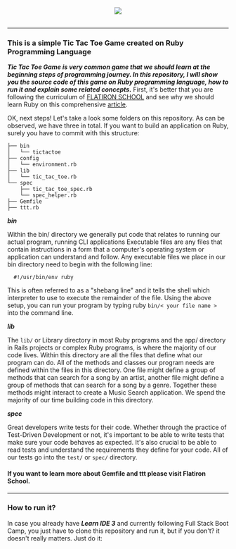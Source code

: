 <div align="center">
<img src="https://www.nascenia.com/wp-content/uploads/2014/05/Ruby-on-Rails-slider1-500x233.gif"><br><br>
</div>

-----------------

### This is a simple Tic Tac Toe Game created on Ruby Programming Language
***Tic Tac Toe Game is very common game that we should learn at the beginning steps of programming journey. In this repository, I will show you the source code of this game on Ruby programming language, how to run it and explain some related concepts.***
First, it's better that you are following the curriculum of [FLATIRON SCHOOL](https://flatironschool.com/) and see why we should learn Ruby on this comprehensive [article](https://medium.com/learn-love-code/why-teach-ruby-bac8416c77ba).

OK, next steps! Let's take a look some folders on this repository.
As can be observed, we have three in total. If you want to build an application on Ruby, surely you have to commit with this structure:
```code
├── bin
│   └── tictactoe
├── config
│   └── environment.rb
├── lib
│   └── tic_tac_toe.rb
└── spec
    ├── tic_tac_toe_spec.rb
    └── spec_helper.rb
├── Gemfile    
├── ttt.rb 
```
***bin***

Within the bin/ directory we generally put code that relates to running our actual program, running CLI applications
Executable files are any files that contain instructions in a form that a computer's operating system or application can understand and follow. Any executable files we place in our bin directory need to begin with the following line:
```
  #!/usr/bin/env ruby
```
This is often referred to as a "shebang line" and it tells the shell which interpreter to use to execute the remainder of the file.
Using the above setup, you can run your program by typing ruby ```bin/< your file name >``` into the command line.

***lib***

The ```lib/``` or Library directory in most Ruby programs and the app/ directory in Rails projects or complex Ruby programs, is where the majority of our code lives. Within this directory are all the files that define what our program can do. All of the methods and classes our program needs are defined within the files in this directory. One file might define a group of methods that can search for a song by an artist, another file might define a group of methods that can search for a song by a genre. Together these methods might interact to create a Music Search application. We spend the majority of our time building code in this directory.

***spec***

Great developers write tests for their code. Whether through the practice of Test-Driven Development or not, it's important to be able to write tests that make sure your code behaves as expected. It's also crucial to be able to read tests and understand the requirements they define for your code. All of our tests go into the ```test/``` or ```spec/``` directory.

#### If you want to learn more about Gemfile and ttt please visit Flatiron School.
------------------
### How to run it?
In case you already have ***Learn IDE 3*** and currently following Full Stack Boot Camp, you just have to clone this repository and run it, but if you don't? it doesn't really matters. Just do it:


